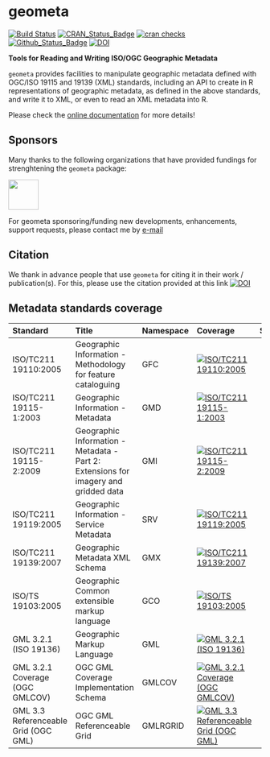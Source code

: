 # geometa

[![Build Status](https://travis-ci.org/eblondel/geometa.svg?branch=master)](https://travis-ci.org/eblondel/geometa)
[![CRAN_Status_Badge](http://www.r-pkg.org/badges/version/geometa)](https://cran.r-project.org/package=geometa)
[![cran checks](https://cranchecks.info/badges/worst/geometa)](https://cran.r-project.org/web/checks/check_results_geometa.html)
[![Github_Status_Badge](https://img.shields.io/badge/Github-0.6--2-blue.svg)](https://github.com/eblondel/geometa)
[![DOI](https://zenodo.org/badge/DOI/10.5281/zenodo.1184892.svg)](https://doi.org/10.5281/zenodo.1184892)

**Tools for Reading and Writing ISO/OGC Geographic Metadata**

``geometa`` provides facilities to manipulate geographic metadata defined with OGC/ISO 19115 and 19139 (XML) standards, including an API to create in R representations of geographic metadata, as defined in the above standards, and write it to XML, or even to read an XML metadata into R.

Please check the [online documentation](https://github.com/eblondel/geometa/wiki) for more details!

## Sponsors

Many thanks to the following organizations that have provided fundings for strenghtening the ``geometa`` package:

<a href="https://www.r-consortium.org"><img src="https://www.r-consortium.org/wp-content/uploads/sites/13/2016/09/RConsortium_Horizontal_Pantone.png" height="60"/></a>

For geometa sponsoring/funding new developments, enhancements, support requests, please contact me by [e-mail](mailto:emmanuel.blondel1@gmail.com)

## Citation

We thank in advance people that use ``geometa`` for citing it in their work / publication(s). For this, please use the citation provided at this link [![DOI](https://zenodo.org/badge/DOI/10.5281/zenodo.1184892.svg)](https://doi.org/10.5281/zenodo.1184892)

## Metadata standards coverage

|Standard                             |Title                                                                               |Namespace |Coverage                                                                                                                        | Supported| Missing|
|:------------------------------------|:-----------------------------------------------------------------------------------|:---------|:-------------------------------------------------------------------------------------------------------------------------------|---------:|-------:|
|ISO/TC211 19110:2005                 |Geographic Information - Methodology for feature cataloguing                        |GFC       |[![ISO/TC211 19110:2005](https://img.shields.io/badge/-100%25-4a4ea8.svg)](https://github.com/eblondel/geometa)                 |        17|       0|
|ISO/TC211 19115-1:2003               |Geographic Information - Metadata                                                   |GMD       |[![ISO/TC211 19115-1:2003](https://img.shields.io/badge/-100%25-4a4ea8.svg)](https://github.com/eblondel/geometa)               |       132|       0|
|ISO/TC211 19115-2:2009               |Geographic Information - Metadata - Part 2: Extensions for imagery and gridded data |GMI       |[![ISO/TC211 19115-2:2009](https://img.shields.io/badge/-100%25-4a4ea8.svg)](https://github.com/eblondel/geometa)               |        40|       0|
|ISO/TC211 19119:2005                 |Geographic Information - Service Metadata                                           |SRV       |[![ISO/TC211 19119:2005](https://img.shields.io/badge/-37%25-ff0c0c.svg)](https://github.com/eblondel/geometa)                  |         7|      12|
|ISO/TC211 19139:2007                 |Geographic Metadata XML Schema                                                      |GMX       |[![ISO/TC211 19139:2007](https://img.shields.io/badge/-8%25-ad0f0f.svg)](https://github.com/eblondel/geometa)                   |         5|      61|
|ISO/TS 19103:2005                    |Geographic Common extensible markup language                                        |GCO       |[![ISO/TS 19103:2005](https://img.shields.io/badge/-100%25-4a4ea8.svg)](https://github.com/eblondel/geometa)                    |        22|       0|
|GML 3.2.1 (ISO 19136)                |Geographic Markup Language                                                          |GML       |[![GML 3.2.1 (ISO 19136)](https://img.shields.io/badge/-37%25-ff0c0c.svg)](https://github.com/eblondel/geometa)                 |        62|     107|
|GML 3.2.1 Coverage (OGC GMLCOV)      |OGC GML Coverage Implementation Schema                                              |GMLCOV    |[![GML 3.2.1 Coverage (OGC GMLCOV)](https://img.shields.io/badge/-100%25-4a4ea8.svg)](https://github.com/eblondel/geometa)      |         1|       0|
|GML 3.3 Referenceable Grid (OGC GML) |OGC GML Referenceable Grid                                                          |GMLRGRID  |[![GML 3.3 Referenceable Grid (OGC GML)](https://img.shields.io/badge/-100%25-4a4ea8.svg)](https://github.com/eblondel/geometa) |         5|       0|

